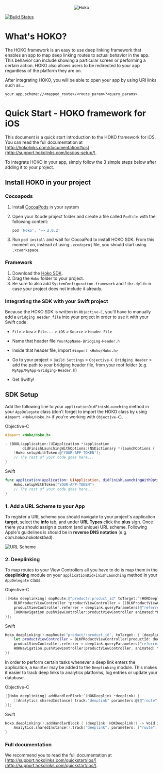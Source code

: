 <p align="center" >
<img src="https://s3-eu-west-1.amazonaws.com/hokoassets/hoko_logo.png" alt="Hoko" title="Hoko">
</p>

[![Build Status](https://travis-ci.org/hokolinks/hoko-ios.svg?branch=master)](https://travis-ci.org/hokolinks/hoko-ios)

# What's HOKO?

The HOKO framework is an easy to use deep linking framework that enables an app to map deep linking routes to actual behavior in the app. This behavior can include showing a particular screen or performing a certain action. HOKO also allows users to be redirected to your app regardless of the platform they are on.

After integrating HOKO, you will be able to open your app by using URI links such as...

```
your.app.scheme://<mapped_route>/<route_param>?<query_params>
```

# Quick Start - HOKO framework for iOS

This document is a quick start introduction to the HOKO framework for iOS. You can read the full documentation at [http://hokolinks.com/documentation#ios](http://support.hokolinks.com/ios/ios-setup/).

To integrate HOKO in your app, simply follow the 3 simple steps below after adding it to your project.

## Install HOKO in your project

### Cocoapods

1. Install [CocoaPods](http://cocoapods.org/) in your system
2. Open your Xcode project folder and create a file called `Podfile` with the following content:

    ```ruby
    pod 'Hoko', '~> 2.0.2'
    ```

3. Run `pod install` and wait for CocoaPod to install HOKO SDK. From this moment on, instead of using `.xcodeproj` file, you should start using `.xcworkspace`.

### Framework

1. Download the [Hoko SDK](https://github.com/hokolinks/hoko-ios/archive/master.zip).
2. Drag the `Hoko` folder to your project.
3. Be sure to also add `SystemConfiguration.framework` and `libz.dylib` in case your project does not include it already.

### Integrating the SDK with your Swift project

Because the HOKO SDK is written in `Objective-C`, you'll have to manually add a `Bridging Header file` into your project in order to use it with your Swift code:

* `File` > `New` > `File...` > `iOS` > `Source` > `Header File`

* Name that header file `YourAppName-Bridging-Header.h`

* Inside that header file, import `#import <Hoko/Hoko.h>`

* Go to your project > `Build Settings` > `Objective-C Bridging Header` > add the path to your bridging header file, from your root folder (e.g. `MyApp/MyApp-Bridging-Header.h`)

* Get Swifty!

## SDK Setup

Add the following line to your `applicationDidFinishLaunching` method in your `AppDelegate` class (don't forget to import the HOKO class by using `#import <Hoko/Hoko.h>` if you're working with `Objective-C`).

Objective-C

```objective-c
#import <Hoko/Hoko.h>

- (BOOL)application:(UIApplication *)application
        didFinishLaunchingWithOptions:(NSDictionary *)launchOptions {
	[Hoko setupWithToken:@"YOUR-APP-TOKEN"];
	// The rest of your code goes here...
}
```

Swift

```swift
func application(application: UIApplication, didFinishLaunchingWithOptions launchOptions: [NSObject: AnyObject]?) -> Bool {
	Hoko.setupWithToken("YOUR-APP-TOKEN")
	// The rest of your code goes here...
}
```

### 1. Add a URL Scheme to your App

To register a URL scheme you should navigate to your project's application **target**, select the **info** tab, and under **URL Types** click the **plus** sign.
Once there you should assign a custom (and unique) URL scheme. Following Apple's guidelines is should be in **reverse DNS notation** (e.g. *com.hoko.hokotestbed*).

![URL Scheme](https://s3-eu-west-1.amazonaws.com/hokoassets/urlschemes-ios.png)

### 2. Deeplinking

To map routes to your View Controllers all you have to do is map them in the **deeplinking** module on your `applicationDidFinishLaunching` method in your `AppDelegate` class.

Objective-C

```objective-c
[[Hoko deeplinking] mapRoute:@"product/:product_id" toTarget:^(HOKDeeplink *deeplink) {
	BLKProductViewController *productViewController = [[BLKProductViewController alloc] initWithProductId:deeplink.routeParameters[@"product_id"]];
	productViewController.referrer = deeplink.queryParameters[@"referrer"];
	[HOKNavigation pushViewController:productViewController animated:YES];
}];
```

Swift

```swift
Hoko.deeplinking().mapRoute("product/:product_id", toTarget: { (deeplink: HKDeeplink!) -> Void in
	let productViewController = BLKPRoductViewController(productId: deeplink.routeParameters["product_id"])
	productViewController.referrer = deeplink.queryParameters["referrer"]
	HOKNavigation.pushViewController(productViewController, animated: true)
})
```

In order to perform certain tasks whenever a deep link enters the application, a `Handler` may be added to the `Deeplinking` module. This makes it easier to track deep links to analytics platforms, log entries or update your database.

Objective-C

```objective-c
[[Hoko deeplinking] addHandlerBlock:^(HOKDeeplink *deeplink) {
	[[Analytics sharedInstance] track:"deeplink" parameters:@{@"route": deeplink.route}];
}];
```

Swift

```swift
Hoko.deeplinking().addHandlerBlock { (deeplink: HOKDeeplink!) -> Void in
	Analytics.sharedInstance().track("deeplink", parameters: ["route": deeplink.route])
}
```


### Full documentation

We recommend you to read the full documentation at [http://support.hokolinks.com/quickstart/ios/](http://support.hokolinks.com/quickstart/ios/).
